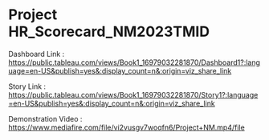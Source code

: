 # Project HR_Scorecard_NM2023TMID

Dashboard Link : https://public.tableau.com/views/Book1_16979032281870/Dashboard1?:language=en-US&publish=yes&:display_count=n&:origin=viz_share_link

Story Link : https://public.tableau.com/views/Book1_16979032281870/Story1?:language=en-US&publish=yes&:display_count=n&:origin=viz_share_link

Demonstration Video : https://www.mediafire.com/file/vi2vusgv7woqfn6/Project+NM.mp4/file
